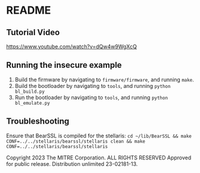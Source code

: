 # README
## Tutorial Video
https://www.youtube.com/watch?v=dQw4w9WgXcQ

## Running the insecure example

1. Build the firmware by navigating to `firmware/firmware`, and running `make`.
2. Build the bootloader by navigating to `tools`, and running `python bl_build.py`
2. Run the bootloader by navigating to `tools`, and running `python bl_emulate.py`

## Troubleshooting

Ensure that BearSSL is compiled for the stellaris: `cd ~/lib/BearSSL && make CONF=../../stellaris/bearssl/stellaris clean && make CONF=../../stellaris/bearssl/stellaris`

Copyright 2023 The MITRE Corporation. ALL RIGHTS RESERVED
Approved for public release. Distribution unlimited 23-02181-13.